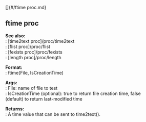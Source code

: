 []{#/ftime proc.md}    
## ftime proc    
**See also:**    
:   [time2text proc]/proc/time2text    
:   [flist proc]/proc/flist    
:   [fexists proc]/proc/fexists    
:   [length proc]/proc/length    
<!-- -->    
**Format:**    
:   ftime(File, IsCreationTime)    
<!-- -->    
**Args:**    
:   File: name of file to test    
:   IsCreationTime (optional): true to return file creation time, false    
    (default) to return last-modified time    
<!-- -->    
**Returns:**    
:   A time value that can be sent to time2text().  